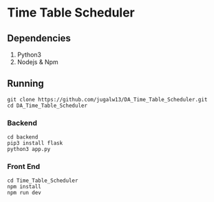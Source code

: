 # Time Table Scheduler

## Dependencies

1. Python3
2. Nodejs & Npm 

## Running 

```
git clone https://github.com/jugalw13/DA_Time_Table_Scheduler.git
cd DA_Time_Table_Scheduler
```

### Backend

```
cd backend
pip3 install flask
python3 app.py
```

### Front End 

```
cd Time_Table_Scheduler
npm install
npm run dev
```